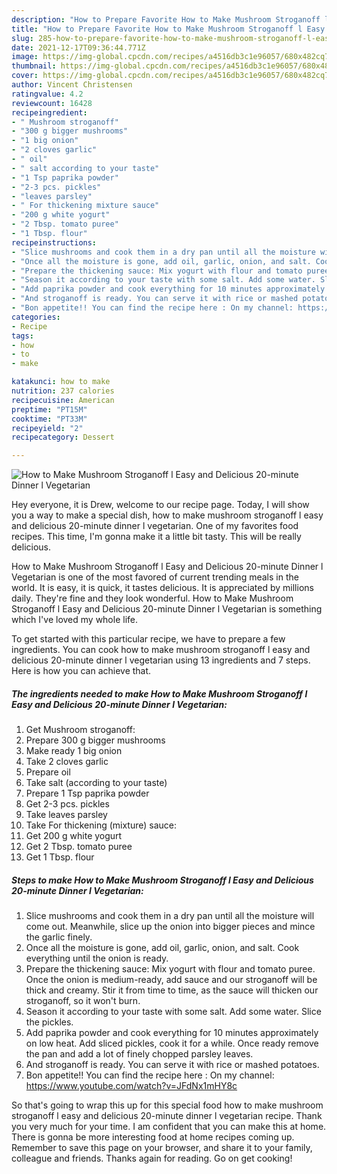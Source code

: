```yaml
---
description: "How to Prepare Favorite How to Make Mushroom Stroganoff l Easy and Delicious 20-minute Dinner l Vegetarian"
title: "How to Prepare Favorite How to Make Mushroom Stroganoff l Easy and Delicious 20-minute Dinner l Vegetarian"
slug: 285-how-to-prepare-favorite-how-to-make-mushroom-stroganoff-l-easy-and-delicious-20-minute-dinner-l-vegetarian
date: 2021-12-17T09:36:44.771Z
image: https://img-global.cpcdn.com/recipes/a4516db3c1e96057/680x482cq70/how-to-make-mushroom-stroganoff-l-easy-and-delicious-20-minute-dinner-l-vegetarian-recipe-main-photo.jpg
thumbnail: https://img-global.cpcdn.com/recipes/a4516db3c1e96057/680x482cq70/how-to-make-mushroom-stroganoff-l-easy-and-delicious-20-minute-dinner-l-vegetarian-recipe-main-photo.jpg
cover: https://img-global.cpcdn.com/recipes/a4516db3c1e96057/680x482cq70/how-to-make-mushroom-stroganoff-l-easy-and-delicious-20-minute-dinner-l-vegetarian-recipe-main-photo.jpg
author: Vincent Christensen
ratingvalue: 4.2
reviewcount: 16428
recipeingredient:
- " Mushroom stroganoff"
- "300 g bigger mushrooms"
- "1 big onion"
- "2 cloves garlic"
- " oil"
- " salt according to your taste"
- "1 Tsp paprika powder"
- "2-3 pcs. pickles"
- "leaves parsley"
- " For thickening mixture sauce"
- "200 g white yogurt"
- "2 Tbsp. tomato puree"
- "1 Tbsp. flour"
recipeinstructions:
- "Slice mushrooms and cook them in a dry pan until all the moisture will come out. Meanwhile, slice up the onion into bigger pieces and mince the garlic finely."
- "Once all the moisture is gone, add oil, garlic, onion, and salt. Cook everything until the onion is ready."
- "Prepare the thickening sauce: Mix yogurt with flour and tomato puree. Once the onion is medium-ready, add sauce and our stroganoff will be thick and creamy. Stir it from time to time, as the sauce will thicken our stroganoff, so it won&#39;t burn."
- "Season it according to your taste with some salt. Add some water. Slice the pickles."
- "Add paprika powder and cook everything for 10 minutes approximately on low heat. Add sliced pickles, cook it for a while. Once ready remove the pan and add a lot of finely chopped parsley leaves."
- "And stroganoff is ready. You can serve it with rice or mashed potatoes."
- "Bon appetite!! You can find the recipe here : On my channel: https://www.youtube.com/watch?v=JFdNx1mHY8c"
categories:
- Recipe
tags:
- how
- to
- make

katakunci: how to make 
nutrition: 237 calories
recipecuisine: American
preptime: "PT15M"
cooktime: "PT33M"
recipeyield: "2"
recipecategory: Dessert

---
```



![How to Make Mushroom Stroganoff l Easy and Delicious 20-minute Dinner l Vegetarian](https://img-global.cpcdn.com/recipes/a4516db3c1e96057/680x482cq70/how-to-make-mushroom-stroganoff-l-easy-and-delicious-20-minute-dinner-l-vegetarian-recipe-main-photo.jpg)

Hey everyone, it is Drew, welcome to our recipe page. Today, I will show you a way to make a special dish, how to make mushroom stroganoff l easy and delicious 20-minute dinner l vegetarian. One of my favorites food recipes. This time, I'm gonna make it a little bit tasty. This will be really delicious.

How to Make Mushroom Stroganoff l Easy and Delicious 20-minute Dinner l Vegetarian is one of the most favored of current trending meals in the world. It is easy, it is quick, it tastes delicious. It is appreciated by millions daily. They're fine and they look wonderful. How to Make Mushroom Stroganoff l Easy and Delicious 20-minute Dinner l Vegetarian is something which I've loved my whole life.




To get started with this particular recipe, we have to prepare a few ingredients. You can cook how to make mushroom stroganoff l easy and delicious 20-minute dinner l vegetarian using 13 ingredients and 7 steps. Here is how you can achieve that.

<!--inarticleads1-->

##### The ingredients needed to make How to Make Mushroom Stroganoff l Easy and Delicious 20-minute Dinner l Vegetarian:

1. Get  Mushroom stroganoff:
1. Prepare 300 g bigger mushrooms
1. Make ready 1 big onion
1. Take 2 cloves garlic
1. Prepare  oil
1. Take  salt (according to your taste)
1. Prepare 1 Tsp paprika powder
1. Get 2-3 pcs. pickles
1. Take leaves parsley
1. Take  For thickening (mixture) sauce:
1. Get 200 g white yogurt
1. Get 2 Tbsp. tomato puree
1. Get 1 Tbsp. flour




<!--inarticleads2-->

##### Steps to make How to Make Mushroom Stroganoff l Easy and Delicious 20-minute Dinner l Vegetarian:

1. Slice mushrooms and cook them in a dry pan until all the moisture will come out. Meanwhile, slice up the onion into bigger pieces and mince the garlic finely.
1. Once all the moisture is gone, add oil, garlic, onion, and salt. Cook everything until the onion is ready.
1. Prepare the thickening sauce: Mix yogurt with flour and tomato puree. Once the onion is medium-ready, add sauce and our stroganoff will be thick and creamy. Stir it from time to time, as the sauce will thicken our stroganoff, so it won&#39;t burn.
1. Season it according to your taste with some salt. Add some water. Slice the pickles.
1. Add paprika powder and cook everything for 10 minutes approximately on low heat. Add sliced pickles, cook it for a while. Once ready remove the pan and add a lot of finely chopped parsley leaves.
1. And stroganoff is ready. You can serve it with rice or mashed potatoes.
1. Bon appetite!! You can find the recipe here : On my channel: https://www.youtube.com/watch?v=JFdNx1mHY8c




So that's going to wrap this up for this special food how to make mushroom stroganoff l easy and delicious 20-minute dinner l vegetarian recipe. Thank you very much for your time. I am confident that you can make this at home. There is gonna be more interesting food at home recipes coming up. Remember to save this page on your browser, and share it to your family, colleague and friends. Thanks again for reading. Go on get cooking!
